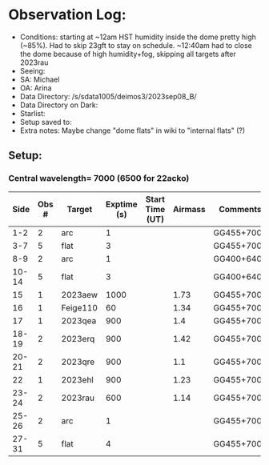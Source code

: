 # Observation Log: 

* Conditions: starting at ~12am HST humidity inside the dome pretty high (~85%). Had to skip 23gft to stay on schedule. ~12:40am had to close the dome because of high humidity+fog, skipping all targets after 2023rau
* Seeing: 
* SA: Michael
* OA: Arina
* Data Directory: /s/sdata1005/deimos3/2023sep08_B/
* Data Directory on Dark: 
* Starlist: 
* Setup saved to:
* Extra notes: Maybe change "dome flats" in wiki to "internal flats" (?)

## Setup: 

    
### Central wavelength= 7000 (6500 for 22acko)


|   Side   | Obs #     | Target    | Exptime (s) | Start Time (UT) | Airmass | Comments                                                   |
|----------|-----------|-----------|-------------|-----------------|---------|------------------------------------------------------------|
|1-2|2|     arc   |1| ||GG455+7000|
|3-7|5|     flat  |3| ||GG455+7000|
|8-9|2|     arc   |1| ||GG400+6400|
|10-14|5|     flat  |3| ||GG400+6400|
|15|1|     2023aew  |1000| |1.73|GG455+7000|
|16|1|     Feige110  |60| |1.34|GG455+7000|
|17|1|     2023qea  |900| |1.4|GG455+7000|
|18-19|2|     2023erq  |900| |1.42|GG455+7000|
|20-21|2|     2023qre  |900| |1.1|GG455+7000|
|22|1|     2023ehl  |900| |1.23|GG455+7000|
|23-24|2|     2023rau  |600| |1.14|GG455+7000|
|25-26|2|     arc   |1| ||GG455+7000|
|27-31|5|     flat  |4| ||GG455+7000|

